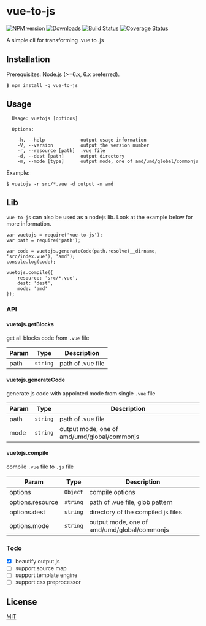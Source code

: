 # vue-to-js
[![NPM version][npm-image]][npm-url] [![Downloads][downloads-image]][npm-url] [![Build Status][travis-image]][travis-url] [![Coverage Status][coveralls-image]][coveralls-url]

A simple cli for transforming .vue to .js

## Installation

Prerequisites: Node.js (>=6.x, 6.x preferred).

```
$ npm install -g vue-to-js
```

## Usage

```
  Usage: vuetojs [options]

  Options:

    -h, --help             output usage information
    -V, --version          output the version number
    -r, --resource [path]  .vue file
    -d, --dest [path]      output directory
    -m, --mode [type]      output mode, one of amd/umd/global/commonjs
```

Example:

```
$ vuetojs -r src/*.vue -d output -m amd
```

## Lib

`vue-to-js` can also be used as a nodejs lib. Look at the example below for more information.

```
var vuetojs = require('vue-to-js');
var path = require('path');

var code = vuetojs.generateCode(path.resolve(__dirname, 'src/index.vue'), 'amd');
console.log(code);

vuetojs.compile({
    resource: 'src/*.vue',
    dest: 'dest',
    mode: 'amd'
});
```

### API

#### vuetojs.getBlocks

get all blocks code from `.vue` file

| Param | Type | Description |
| --- | --- | --- |
| path | <code>string</code> | path of .vue file |

#### vuetojs.generateCode

generate js code with appointed mode from single `.vue` file

| Param | Type | Description |
| --- | --- | --- |
| path | <code>string</code> | path of .vue file |
| mode | <code>string</code> | output mode, one of amd/umd/global/commonjs |

#### vuetojs.compile

compile `.vue` file to `.js` file

| Param | Type | Description |
| --- | --- | --- |
| options | <code>Object</code> | compile options |
| options.resource | <code>string</code> | path of .vue file, glob pattern |
| options.dest | <code>string</code> | directory of the compiled js files |
| options.mode | <code>string</code> | output mode, one of amd/umd/global/commonjs |

### Todo

- [x] beautify output js
- [ ] support source map
- [ ] support template engine
- [ ] support css preprocessor

## License

[MIT](https://opensource.org/licenses/MIT)

[npm-url]: https://npmjs.org/package/vue-to-js
[downloads-image]: http://img.shields.io/npm/dm/vue-to-js.svg
[npm-image]: http://img.shields.io/npm/v/vue-to-js.svg
[travis-url]: https://travis-ci.org/Joe3Ray/vue-to-js
[travis-image]: http://img.shields.io/travis/Joe3Ray/vue-to-js.svg
[coveralls-url]:https://coveralls.io/r/Joe3Ray/vue-to-js
[coveralls-image]:https://coveralls.io/repos/Joe3Ray/vue-to-js/badge.png